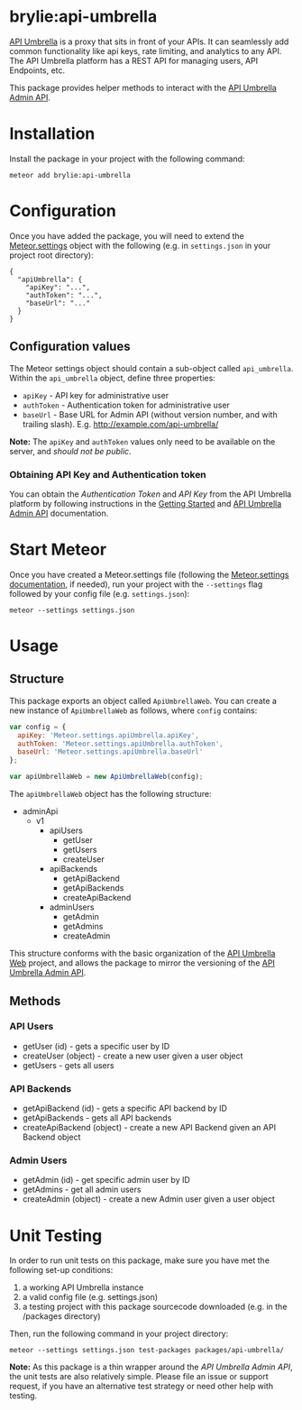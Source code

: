 # brylie:api-umbrella
[API Umbrella](http://apiumbrella.io) is a proxy that sits in front of your APIs. It can seamlessly add common functionality like api keys, rate limiting, and analytics to any API. The API Umbrella platform has a REST API for managing users, API Endpoints, etc.

This package provides helper methods to interact with the [API Umbrella Admin API](http://apiumbrella.io/docs/admin-api/).

# Installation
Install the package in your project with the following command:
```
meteor add brylie:api-umbrella
```

# Configuration
Once you have added the package, you will need to extend the [Meteor.settings](http://docs.meteor.com/#/full/meteor_settings) object with the following (e.g. in `settings.json` in your project root directory):

```
{
  "apiUmbrella": {
    "apiKey": "...",
    "authToken": "...",
    "baseUrl": "..."
  }
}
```
## Configuration values
The Meteor settings object should contain a sub-object called `api_umbrella`. Within the `api_umbrella` object, define three properties:

* `apiKey` - API key for administrative user
* `authToken` - Authentication token for administrative user
* `baseUrl` - Base URL for Admin API (without version number, and with trailing slash). E.g. http://example.com/api-umbrella/

**Note:** The `apiKey` and `authToken` values only need to be available on the server, and *should not be public*.

### Obtaining API Key and Authentication token

You can obtain the *Authentication Token* and *API Key* from the API Umbrella platform by following instructions in the [Getting Started](http://apiumbrella.io/docs/getting-started/) and [API Umbrella Admin API](http://apiumbrella.io/docs/admin-api/) documentation.

# Start Meteor
Once you have created a Meteor.settings file (following the [Meteor.settings documentation](http://docs.meteor.com/#/full/meteor_settings), if needed), run your project with the `--settings` flag followed by your config file (e.g. `settings.json`):

```
meteor --settings settings.json
```

# Usage
## Structure
This package exports an object called `ApiUmbrellaWeb`. You can create a new instance of `ApiUmbrellaWeb` as follows, where `config` contains:

```JavaScript
var config = {
  apiKey: 'Meteor.settings.apiUmbrella.apiKey',
  authToken: 'Meteor.settings.apiUmbrella.authToken',
  baseUrl: 'Meteor.settings.apiUmbrella.baseUrl'
};

var apiUmbrellaWeb = new ApiUmbrellaWeb(config);
```


The `apiUmbrellaWeb` object has the following structure:

* adminApi
  * v1
    * apiUsers
      * getUser
      * getUsers
      * createUser
    * apiBackends
      * getApiBackend
      * getApiBackends
      * createApiBackend
    * adminUsers
      * getAdmin
      * getAdmins
      * createAdmin

This structure conforms with the basic organization of the [API Umbrella Web](https://github.com/NREL/api-umbrella-web) project, and allows the package to mirror the versioning of the [API Umbrella Admin API](http://apiumbrella.io/docs/admin-api/).

## Methods

### API Users
* getUser (id) - gets a specific user by ID
* createUser (object) - create a new user given a user object
* getUsers - gets all users

### API Backends
* getApiBackend (id) - gets a specific API backend by ID
* getApiBackends - gets all API backends
* createApiBackend (object) - create a new API Backend given an API Backend object

### Admin Users
* getAdmin (id) - get specific admin user by ID
* getAdmins - get all admin users
* createAdmin (object) - create a new Admin user given a user object

# Unit Testing
In order to run unit tests on this package, make sure you have met the following set-up conditions:

1. a working API Umbrella instance
2. a valid config file (e.g. settings.json)
3. a testing project with this package sourcecode downloaded (e.g. in the /packages directory)

Then, run the following command in your project directory:

```
meteor --settings settings.json test-packages packages/api-umbrella/
```

**Note:** As this package is a thin wrapper around the *API Umbrella Admin API*, the unit tests are also relatively simple. Please file an issue or support request, if you have an alternative test strategy or need other help with testing.
